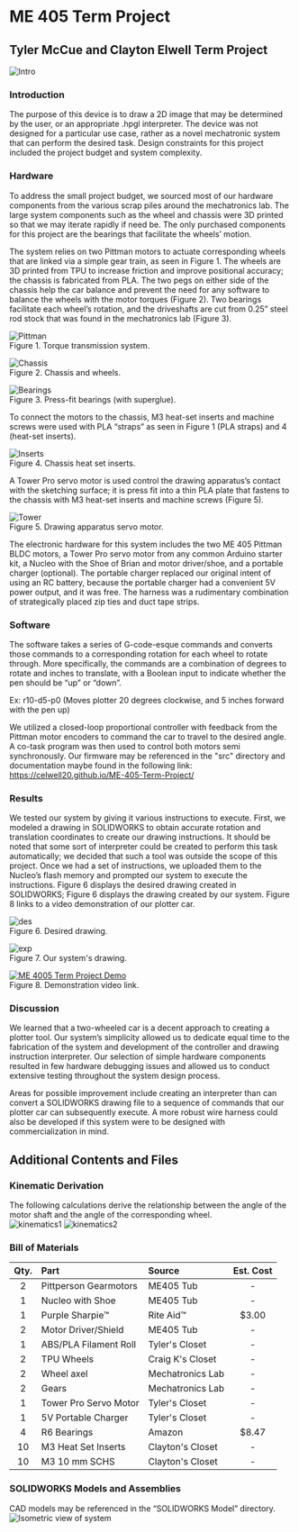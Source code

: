 # ME 405 Term Project
## Tyler McCue and Clayton Elwell Term Project

![Intro](intro.jpg)

### Introduction
The purpose of this device is to draw a 2D image that may be determined by the user, or an appropriate
.hpgl interpreter. The device was not designed for a particular use case, rather as a novel mechatronic
system that can perform the desired task. Design constraints for this project included the project budget
and system complexity.

### Hardware
To address the small project budget, we sourced most of our hardware components from the various scrap piles
around the mechatronics lab. The large system components such as the wheel and chassis were 3D printed so that
we may iterate rapidly if need be. The only purchased components for this project are the bearings that
facilitate the wheels’ motion.

The system relies on two Pittman motors to actuate corresponding wheels that are linked via a simple gear train,
as seen in Figure 1. The wheels are 3D printed from TPU to increase friction and improve positional accuracy;
the chassis is fabricated from PLA. The two pegs on either side of the chassis help the car balance and prevent
the need for any software to balance the wheels with the motor torques (Figure 2). Two bearings facilitate each wheel’s
rotation, and the driveshafts are cut from 0.25” steel rod stock that was found in the mechatronics lab (Figure 3).

![Pittman](geartrain.jpg)
<br>
Figure 1. Torque transmission system.

![Chassis](sys3.jpg)
<br>
Figure 2. Chassis and wheels.

![Bearings](sys1.jpg)
<br>
Figure 3. Press-fit bearings (with superglue).

To connect the motors to the chassis, M3 heat-set inserts and machine screws were used with PLA “straps” as
seen in Figure 1 (PLA straps) and 4 (heat-set inserts).

![Inserts](sys2.jpg)
<br>
Figure 4. Chassis heat set inserts.

A Tower Pro servo motor is used control the drawing apparatus’s contact with the sketching surface; it is
press fit into a thin PLA plate that fastens to the chassis with M3 heat-set inserts and machine screws (Figure 5).

![Tower](towerpro.jpg)
<br>
Figure 5. Drawing apparatus servo motor.

The electronic hardware for this system includes the two ME 405 Pittman BLDC motors, a Tower Pro servo motor
from any common Arduino starter kit, a Nucleo with the Shoe of Brian and motor driver/shoe, and a portable
charger (optional). The portable charger replaced our original intent of using an RC battery, because the
portable charger had a convenient 5V power output, and it was free. The harness was a rudimentary combination
of strategically placed zip ties and duct tape strips.

### Software
The software takes a series of G-code-esque commands and converts those commands to a corresponding rotation
for each wheel to rotate through. More specifically, the commands are a combination of degrees to rotate and
inches to translate, with a Boolean input to indicate whether the pen should be “up” or “down”.

Ex:
r10-d5-p0 (Moves plotter 20 degrees clockwise, and 5 inches forward with the pen up)

We utilized a closed-loop proportional controller with feedback from the Pittman motor encoders to command the
car to travel to the desired angle. A co-task program was then used to control both motors semi synchronously.
Our firmware may be referenced in the "src" directory and documentation maybe found in the following
link: https://celwell20.github.io/ME-405-Term-Project/

### Results
We tested our system by giving it various instructions to execute. First, we modeled a drawing in SOLIDWORKS to
obtain accurate rotation and translation coordinates to create our drawing instructions. It should be noted that
some sort of interpreter could be created to perform this task automatically; we decided that such a tool was
outside the scope of this project. Once we had a set of instructions, we uploaded them to the Nucleo’s flash
memory and prompted our system to execute the instructions. Figure 6 displays the desired drawing created in
SOLIDWORKS; Figure 6 displays the drawing created by our system. Figure 8 links to a video demonstration of our
plotter car.

![des](des.png)
<br>
Figure 6. Desired drawing.

![exp](exp.jpg)
<br>
Figure 7. Our system's drawing.

[![ME 4005 Term Project Demo](https://res.cloudinary.com/marcomontalbano/image/upload/v1647303563/video_to_markdown/images/youtube--QUkxFrMt-7k-c05b58ac6eb4c4700831b2b3070cd403.jpg)](https://www.youtube.com/watch?v=QUkxFrMt-7k "ME 405 Term Project Demo")
<br>
Figure 8. Demonstration video link.


### Discussion
We learned that a two-wheeled car is a decent approach to creating a plotter tool. Our system’s simplicity allowed
us to dedicate equal time to the fabrication of the system and development of the controller and drawing
instruction interpreter. Our selection of simple hardware components resulted in few hardware debugging issues
and allowed us to conduct extensive testing throughout the system design process.

Areas for possible improvement include creating an interpreter than can convert a SOLIDWORKS drawing file to a
sequence of commands that our plotter car can subsequently execute. A more robust wire harness could also be
developed if this system were to be designed with commercialization in mind.


## Additional Contents and Files

### Kinematic Derivation
The following calculations derive the relationship between the angle of the motor shaft and the angle of the corresponding wheel. <br>
![kinematics1](kine1.PNG)
![kinematics2](kine2.PNG)



### Bill of Materials

| Qty. | Part                  | Source                | Est. Cost |
|:----:|:----------------------|:----------------------|:---------:|
|  2   | Pittperson Gearmotors | ME405 Tub             |     -     |
|  1   | Nucleo with Shoe      | ME405 Tub             |     -     |
|  1   | Purple Sharpie&trade; | Rite Aid&trade;       |   $3.00   |
|  2   | Motor Driver/Shield   | ME405 Tub             |     -     |
|  1   | ABS/PLA Filament Roll | Tyler's Closet        |     -     |
|  2   | TPU Wheels            | Craig K's Closet      |     -     |
|  2   | Wheel axel            | Mechatronics Lab      |     -     |
|  2   | Gears                 | Mechatronics Lab      |     -     |
|  1   | Tower Pro Servo Motor | Tyler's Closet        |     -     |
|  1   | 5V Portable Charger   | Tyler's Closet        |     -     |
|  4   | R6 Bearings           | Amazon                |   $8.47   |
|  10  | M3 Heat Set Inserts   | Clayton's Closet      |     -     |
|  10  | M3 10 mm SCHS         | Clayton's Closet      |     -     |


### SOLIDWORKS Models and Assemblies
CAD models may be referenced in the “SOLIDWORKS Model” directory.
![Isometric view of system](cad.PNG)